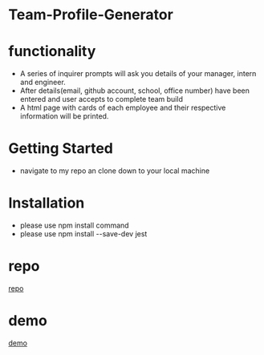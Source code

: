 # Team-Profile-Generator

# functionality
* A series of inquirer prompts will ask you details of your manager, intern and engineer. 
* After details(email, github account, school, office number) have been entered and user accepts to complete team build
* A html page with cards of each employee and their respective information will be printed.
# Getting Started
 * navigate to my repo an clone down to your local machine 
# Installation
* please use npm install command 
* please use npm install --save-dev jest
# repo 
[repo](https://github.com/Walker-Walker/Team-Profile-Generator)
# demo 
[demo](https://drive.google.com/file/d/110CZeK6EWGKlsnIMpeM5_nkFIVzTGVye/view)
